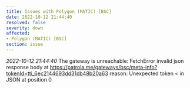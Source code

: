 ```yaml
---
title: Issues with Polygon (MATIC) [BSC]
date: 2022-10-12 21:44:40
resolved: false
severity: down
affected:
- Polygon (MATIC) [BSC]
section: issue
---
```


*2022-10-12 21:44:40* The gateway is unreachable: FetchError invalid json response body at https://patrola.me/gateways/bsc/meta-info?tokenId=tti_6ec2144693dd31db48b20a63 reason: Unexpected token < in JSON at position 0